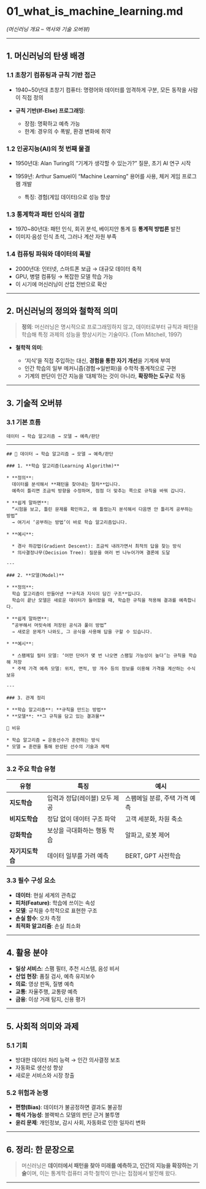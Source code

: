 # 01\_what\_is\_machine\_learning.md

*(머신러닝 개요 – 역사와 기술 오버뷰)*

---

## 1. 머신러닝의 탄생 배경

### 1.1 초창기 컴퓨팅과 규칙 기반 접근

* 1940\~50년대 초창기 컴퓨터: 명령어와 데이터를 엄격하게 구분, 모든 동작을 사람이 직접 정의
* **규칙 기반(If-Else) 프로그래밍**:

  * 장점: 명확하고 예측 가능
  * 한계: 경우의 수 폭발, 환경 변화에 취약

### 1.2 인공지능(AI)의 첫 번째 물결

* 1950년대: Alan Turing의 “기계가 생각할 수 있는가?” 질문, 초기 AI 연구 시작
* 1959년: Arthur Samuel이 “Machine Learning” 용어를 사용, 체커 게임 프로그램 개발

  * 특징: 경험(게임 데이터)으로 성능 향상

### 1.3 통계학과 패턴 인식의 결합

* 1970\~80년대: 패턴 인식, 회귀 분석, 베이지안 통계 등 **통계적 방법론** 발전
* 이미지·음성 인식 초석, 그러나 계산 자원 부족

### 1.4 컴퓨팅 파워와 데이터의 폭발

* 2000년대: 인터넷, 스마트폰 보급 → 대규모 데이터 축적
* GPU, 병렬 컴퓨팅 → 복잡한 모델 학습 가능
* 이 시기에 머신러닝이 산업 전반으로 확산

---

## 2. 머신러닝의 정의와 철학적 의미

> **정의**: 머신러닝은 명시적으로 프로그래밍하지 않고, 데이터로부터 규칙과 패턴을 학습해 특정 과제의 성능을 향상시키는 기술이다. (Tom Mitchell, 1997)

* **철학적 의미**:

  * ‘지식’을 직접 주입하는 대신, **경험을 통한 자기 개선**을 기계에 부여
  * 인간 학습의 일부 메커니즘(경험→일반화)을 수학적·통계적으로 구현
  * 기계의 판단이 인간 지능을 ‘대체’하는 것이 아니라, **확장하는 도구**로 작동

---

## 3. 기술적 오버뷰

### 3.1 기본 흐름

```
데이터 → 학습 알고리즘 → 모델 → 예측/판단
```

---
    ## 📌 데이터 → 학습 알고리즘 → 모델 → 예측/판단

    ### 1. **학습 알고리즘(Learning Algorithm)**

    * **정의**:
      데이터를 분석해서 **패턴을 찾아내는 절차**입니다.
      예측이 틀리면 조금씩 방향을 수정하며, 점점 더 맞추는 쪽으로 규칙을 바꿔 갑니다.

    * **쉽게 말하면**:
      “시험을 보고, 틀린 문제를 확인하고, 왜 틀렸는지 분석해서 다음엔 안 틀리게 공부하는 방법”
      → 여기서 ‘공부하는 방법’이 바로 학습 알고리즘입니다.

    * **예시**:

      * 경사 하강법(Gradient Descent): 조금씩 내려가면서 최적의 답을 찾는 방식
      * 의사결정나무(Decision Tree): 질문을 여러 번 나누어가며 결론에 도달

    ---

    ### 2. **모델(Model)**

    * **정의**:
      학습 알고리즘이 만들어낸 **규칙과 지식이 담긴 구조**입니다.
      학습이 끝난 모델은 새로운 데이터가 들어왔을 때, 학습한 규칙을 적용해 결과를 예측합니다.

    * **쉽게 말하면**:
      “공부해서 머릿속에 저장된 공식과 풀이 방법”
      → 새로운 문제가 나와도, 그 공식을 사용해 답을 구할 수 있습니다.

    * **예시**:

      * 스팸메일 필터 모델: ‘어떤 단어가 몇 번 나오면 스팸일 가능성이 높다’는 규칙을 학습해 저장
      * 주택 가격 예측 모델: 위치, 면적, 방 개수 등의 정보를 이용해 가격을 계산하는 수식 보유

    ---

    ### 3. 관계 정리

    * **학습 알고리즘**: **규칙을 만드는 방법**
    * **모델**: **그 규칙을 담고 있는 결과물**

    📍 비유

    * 학습 알고리즘 = 운동선수가 훈련하는 방식
    * 모델 = 훈련을 통해 완성된 선수의 기술과 체력
---

### 3.2 주요 학습 유형

| 유형         | 특징                | 예시                |
| ---------- | ----------------- | ----------------- |
| **지도학습**   | 입력과 정답(레이블) 모두 제공 | 스팸메일 분류, 주택 가격 예측 |
| **비지도학습**  | 정답 없이 데이터 구조 파악   | 고객 세분화, 차원 축소     |
| **강화학습**   | 보상을 극대화하는 행동 학습   | 알파고, 로봇 제어        |
| **자기지도학습** | 데이터 일부를 가려 예측     | BERT, GPT 사전학습    |

### 3.3 필수 구성 요소

* **데이터**: 현실 세계의 관측값
* **피처(Feature)**: 학습에 쓰이는 속성
* **모델**: 규칙을 수학적으로 표현한 구조
* **손실 함수**: 오차 측정
* **최적화 알고리즘**: 손실 최소화

---

## 4. 활용 분야

* **일상 서비스**: 스팸 필터, 추천 시스템, 음성 비서
* **산업 현장**: 품질 검사, 예측 유지보수
* **의료**: 영상 판독, 질병 예측
* **교통**: 자율주행, 교통량 예측
* **금융**: 이상 거래 탐지, 신용 평가

---

## 5. 사회적 의미와 과제

### 5.1 기회

* 방대한 데이터 처리 능력 → 인간 의사결정 보조
* 자동화로 생산성 향상
* 새로운 서비스와 시장 창출

### 5.2 위험과 논쟁

* **편향(Bias)**: 데이터가 불공정하면 결과도 불공정
* **해석 가능성**: 블랙박스 모델의 판단 근거 불투명
* **윤리 문제**: 개인정보, 감시 사회, 자동화로 인한 일자리 변화

---

## 6. 정리: 한 문장으로

> 머신러닝은 **데이터에서 패턴을 찾아 미래를 예측하고, 인간의 지능을 확장하는 기술**이며, 이는 통계학·컴퓨터 과학·철학이 만나는 접점에서 발전해 왔다.

---